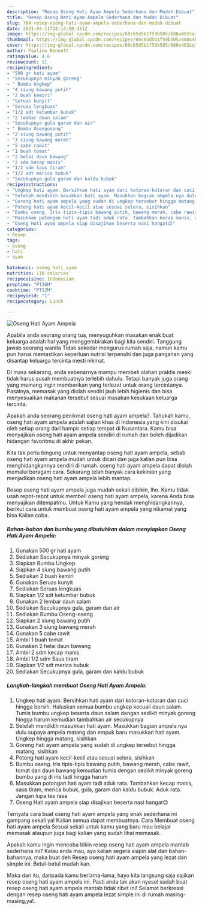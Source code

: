 ```yaml
---
description: "Resep Oseng Hati Ayam Ampela Sederhana dan Mudah Dibuat"
title: "Resep Oseng Hati Ayam Ampela Sederhana dan Mudah Dibuat"
slug: 764-resep-oseng-hati-ayam-ampela-sederhana-dan-mudah-dibuat
date: 2021-04-11T18:14:50.331Z
image: https://img-global.cpcdn.com/recipes/60c65d5b1f59b505/680x482cq70/oseng-hati-ayam-ampela-foto-resep-utama.jpg
thumbnail: https://img-global.cpcdn.com/recipes/60c65d5b1f59b505/680x482cq70/oseng-hati-ayam-ampela-foto-resep-utama.jpg
cover: https://img-global.cpcdn.com/recipes/60c65d5b1f59b505/680x482cq70/oseng-hati-ayam-ampela-foto-resep-utama.jpg
author: Pauline Bennett
ratingvalue: 4.6
reviewcount: 11
recipeingredient:
- "500 gr hati ayam"
- "Secukupnya minyak goreng"
- " Bumbu Ungkep"
- "4 siung bawang putih"
- "2 buah kemiri"
- "Seruas kunyit"
- "Seruas lengkuas"
- "1/2 sdt ketumbar bubuk"
- "2 lembar daun salam"
- "Secukupnya gula garam dan air"
- " Bumbu Osengoseng"
- "2 siung bawang putih"
- "3 siung bawang merah"
- "5 cabe rawit"
- "1 buah tomat"
- "2 helai daun bawang"
- "2 sdm kecap manis"
- "1/2 sdm Saus tiram"
- "1/2 sdt merica bubuk"
- "Secukupnya gula garam dan kaldu bubuk"
recipeinstructions:
- "Ungkep hati ayam. Bersihkan hati ayam dari kotoran-kotoran dan cuci hingga bersih. Haluskan semua bumbu ungkep kecuali daun salam. Tumis bumbu ungkep beserta daun salam dengan sedikit minyak goreng hingga harum kemudian tambahkan air secukupnya"
- "Setelah mendidih masukkan hati ayam. Masukkan bagian ampela nya dulu supaya ampela matang dan empuk baru masukkan hati ayam. Ungkep hingga matang, sisihkan"
- "Goreng hati ayam ampela yang sudah di ungkep tersebut hingga matang, sisihkan"
- "Potong hati ayam kecil-kecil atau sesuai selera, sisihkan"
- "Bumbu oseng. Iris tipis-tipis bawang putih, bawang merah, cabe rawit, tomat dan daun bawang kemudian tumis dengan sedikit minyak goreng bumbu yang di iris tadi hingga harum"
- "Masukkan potongan hati ayam tadi aduk rata. Tambahkan kecap manis, saus tiram, merica bubuk, gula, garam dan kaldu bubuk. Aduk rata. Jangan lupa tes rasa"
- "Oseng Hati ayam ampela siap disajikan beserta nasi hangat😉"
categories:
- Resep
tags:
- oseng
- hati
- ayam

katakunci: oseng hati ayam 
nutrition: 118 calories
recipecuisine: Indonesian
preptime: "PT36M"
cooktime: "PT52M"
recipeyield: "1"
recipecategory: Lunch

---
```



![Oseng Hati Ayam Ampela](https://img-global.cpcdn.com/recipes/60c65d5b1f59b505/680x482cq70/oseng-hati-ayam-ampela-foto-resep-utama.jpg)

Apabila anda seorang orang tua, menyuguhkan masakan enak buat keluarga adalah hal yang menggembirakan bagi kita sendiri. Tanggung jawab seorang  wanita Tidak sekedar mengurus rumah saja, namun kamu pun harus memastikan keperluan nutrisi terpenuhi dan juga panganan yang disantap keluarga tercinta mesti nikmat.

Di masa  sekarang, anda sebenarnya mampu membeli olahan praktis meski tidak harus susah membuatnya terlebih dahulu. Tetapi banyak juga orang yang memang ingin memberikan yang terlezat untuk orang tercintanya. Pasalnya, memasak yang diolah sendiri jauh lebih higienis dan bisa menyesuaikan makanan tersebut sesuai masakan kesukaan keluarga tercinta. 



Apakah anda seorang penikmat oseng hati ayam ampela?. Tahukah kamu, oseng hati ayam ampela adalah sajian khas di Indonesia yang kini disukai oleh setiap orang dari hampir setiap tempat di Nusantara. Kamu bisa menyajikan oseng hati ayam ampela sendiri di rumah dan boleh dijadikan hidangan favoritmu di akhir pekan.

Kita tak perlu bingung untuk menyantap oseng hati ayam ampela, sebab oseng hati ayam ampela mudah untuk dicari dan juga kalian pun bisa menghidangkannya sendiri di rumah. oseng hati ayam ampela dapat diolah memalui beragam cara. Sekarang telah banyak cara kekinian yang menjadikan oseng hati ayam ampela lebih mantap.

Resep oseng hati ayam ampela juga mudah sekali dibikin, lho. Kamu tidak usah repot-repot untuk membeli oseng hati ayam ampela, karena Anda bisa menyajikan ditempatmu. Untuk Kamu yang hendak menghidangkannya, berikut cara untuk membuat oseng hati ayam ampela yang nikamat yang bisa Kalian coba.

<!--inarticleads1-->

##### Bahan-bahan dan bumbu yang dibutuhkan dalam menyiapkan Oseng Hati Ayam Ampela:

1. Gunakan 500 gr hati ayam
1. Sediakan Secukupnya minyak goreng
1. Siapkan  Bumbu Ungkep
1. Siapkan 4 siung bawang putih
1. Sediakan 2 buah kemiri
1. Gunakan Seruas kunyit
1. Sediakan Seruas lengkuas
1. Siapkan 1/2 sdt ketumbar bubuk
1. Gunakan 2 lembar daun salam
1. Sediakan Secukupnya gula, garam dan air
1. Sediakan  Bumbu Oseng-oseng
1. Siapkan 2 siung bawang putih
1. Gunakan 3 siung bawang merah
1. Gunakan 5 cabe rawit
1. Ambil 1 buah tomat
1. Gunakan 2 helai daun bawang
1. Ambil 2 sdm kecap manis
1. Ambil 1/2 sdm Saus tiram
1. Siapkan 1/2 sdt merica bubuk
1. Sediakan Secukupnya gula, garam dan kaldu bubuk




<!--inarticleads2-->

##### Langkah-langkah membuat Oseng Hati Ayam Ampela:

1. Ungkep hati ayam. Bersihkan hati ayam dari kotoran-kotoran dan cuci hingga bersih. Haluskan semua bumbu ungkep kecuali daun salam. Tumis bumbu ungkep beserta daun salam dengan sedikit minyak goreng hingga harum kemudian tambahkan air secukupnya
1. Setelah mendidih masukkan hati ayam. Masukkan bagian ampela nya dulu supaya ampela matang dan empuk baru masukkan hati ayam. Ungkep hingga matang, sisihkan
1. Goreng hati ayam ampela yang sudah di ungkep tersebut hingga matang, sisihkan
1. Potong hati ayam kecil-kecil atau sesuai selera, sisihkan
1. Bumbu oseng. Iris tipis-tipis bawang putih, bawang merah, cabe rawit, tomat dan daun bawang kemudian tumis dengan sedikit minyak goreng bumbu yang di iris tadi hingga harum
1. Masukkan potongan hati ayam tadi aduk rata. Tambahkan kecap manis, saus tiram, merica bubuk, gula, garam dan kaldu bubuk. Aduk rata. Jangan lupa tes rasa
1. Oseng Hati ayam ampela siap disajikan beserta nasi hangat😉




Ternyata cara buat oseng hati ayam ampela yang enak sederhana ini gampang sekali ya! Kalian semua dapat membuatnya. Cara Membuat oseng hati ayam ampela Sesuai sekali untuk kamu yang baru mau belajar memasak ataupun juga bagi kalian yang sudah lihai memasak.

Apakah kamu ingin mencoba bikin resep oseng hati ayam ampela mantab sederhana ini? Kalau anda mau, ayo kalian segera siapin alat dan bahan-bahannya, maka buat deh Resep oseng hati ayam ampela yang lezat dan simple ini. Betul-betul mudah kan. 

Maka dari itu, daripada kamu berlama-lama, hayo kita langsung saja sajikan resep oseng hati ayam ampela ini. Pasti anda tak akan nyesel sudah buat resep oseng hati ayam ampela mantab tidak ribet ini! Selamat berkreasi dengan resep oseng hati ayam ampela lezat simple ini di rumah masing-masing,ya!.

